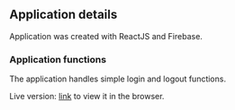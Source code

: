 ## Application details

Application was created with ReactJS and Firebase.

### Application functions

The application handles simple login and logout functions.

Live version: [link](http://nj-login-form.fhio.xyz/) to view it in the browser.
